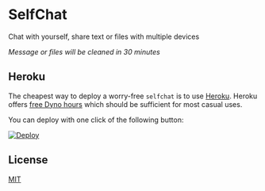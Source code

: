 # SelfChat

Chat with yourself, share text or files with multiple devices

*Message or files will be cleaned in 30 minutes*

## Heroku

The cheapest way to deploy a worry-free `selfchat` is to use [Heroku](https://heroku.com).
Heroku offers [free Dyno hours](https://www.heroku.com/pricing) which should be sufficient for most casual uses.

You can deploy with one click of the following button:

[![Deploy](https://www.herokucdn.com/deploy/button.svg)](https://heroku.com/deploy)

## License 

[MIT](./LICENSE)